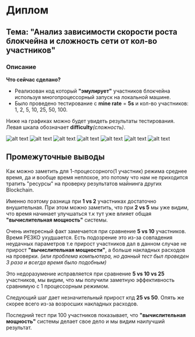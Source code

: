 # Диплом

## Тема: "Анализ зависимости скорости роста блокчейна и сложность сети от кол-во участников"

### Описание

**Что сейчас сделано?**

- Реализован код который **"эмулирует"** участников блокчейна используя многопроцессорный запуск на локальной машине.
- Было проведено тестирование с **mine rate** = **5s** и кол-во участников: 1, 2, 5, 10, 25, 50, 100.


Ниже на графиках можно будет увидеть результаты тестирования. Левая шкала обозначает **difficulty**_(сложность)_.

![alt text](multithreads/results-for-mine-rate-5/1_threads_100_blocks.png)
![alt text](multithreads/results-for-mine-rate-5/2_threads_100_blocks.png)
![alt text](multithreads/results-for-mine-rate-5/5_threads_100_blocks.png)
![alt text](multithreads/results-for-mine-rate-5/10_threads_100_blocks.png)
![alt text](multithreads/results-for-mine-rate-5/25_threads_100_blocks.png)
![alt text](multithreads/results-for-mine-rate-5/50_threads_100_blocks.png)
![alt text](multithreads/results-for-mine-rate-5/100_threads_100_blocks.png)

## Промежуточные выводы

Как можно заметить для 1-процессорного(1 участник) режима среднее время, да и вообще время неплохое, 
это потому что нам не приходится тратить "ресурсы" на проверку результатов майнинга других Blockchain. 

Именно поэтому разница при **1 vs 2** участниках достаточно внушительная. При этом можно заметить, 
что при **2 vs 5** мы уже видим, что время начинает улучшаться т.к тут уже влияет общая **"вычислительная мощность"** системы.

Очень интересный факт замечается при сравнение **5 vs 10** участников. Время РЕЗКО ухудшается. Есть подозрение это из-за 
совпадения неудачных параметров т.е прирост участников дал в данном случае не прирост **"вычислительная мощности"**, 
а больше накладных расходов на проверки.  _(или проблема компьютера, но данный тест был проведен 3 раза и всегда время было подобным)_

Это недоразумение исправляется при сравнение **5 vs 10 vs 25** участников, мы видим, 
что мы получили заметную эффективность сравнимую с 1 процессорным режимом. 

Следующий шаг дает незначительный прирост кпд **25 vs 50**. Опять же скорее всего из-за возросших накладных расходов.

Последний тест при 100 участников показывает, что **"вычислительная мощность"** системы делает свое дело и мы видим наилучший результат.